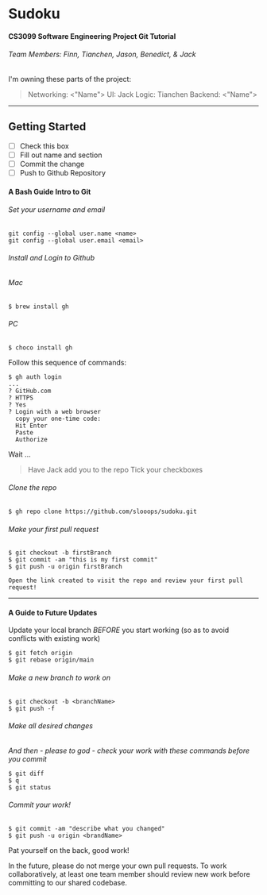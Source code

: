 # Sudoku
#### CS3099 Software Engineering Project Git Tutorial
###### Team Members: Finn, Tianchen, Jason, Benedict, & Jack

I'm owning these parts of the project:

>Networking: <"Name">
>UI: Jack
>Logic: Tianchen
>Backend: <"Name">

---
## Getting Started

- [ ] Check this box
- [ ] Fill out name and section
- [ ] Commit the change
- [ ] Push to Github Repository

#### A Bash Guide Intro to Git
###### Set your username and email


```
git config --global user.name <name>
git config --global user.email <email>
```

###### Install and Login to Github

###### Mac
```
$ brew install gh
```
###### PC
```
$ choco install gh
```

Follow this sequence of commands:
```
$ gh auth login
...
? GitHub.com
? HTTPS
? Yes
? Login with a web browser
  copy your one-time code:
  Hit Enter
  Paste
  Authorize
```
Wait ...

>Have Jack add you to the repo
>Tick your checkboxes

###### Clone the repo
```
$ gh repo clone https://github.com/slooops/sudoku.git
```

###### Make your first pull request
```
$ git checkout -b firstBranch
$ git commit -am "this is my first commit"
$ git push -u origin firstBranch

Open the link created to visit the repo and review your first pull request!
```
---
#### A Guide to Future Updates
Update your local branch *BEFORE* you start working (so as to avoid conflicts with existing work)
```
$ git fetch origin
$ git rebase origin/main
```
###### Make a new branch to work on

```
$ git checkout -b <branchName>
$ git push -f
```
###### Make all desired changes
*And then - please to god - check your work with these commands before you commit*
```
$ git diff
$ q
$ git status
```

###### Commit your work!
```
$ git commit -am "describe what you changed"
$ git push -u origin <brandName>
```

Pat yourself on the back, good work!

In the future, please do not merge your own pull requests. To work collaboratively, at least one team member should review new work before committing to our shared codebase.
